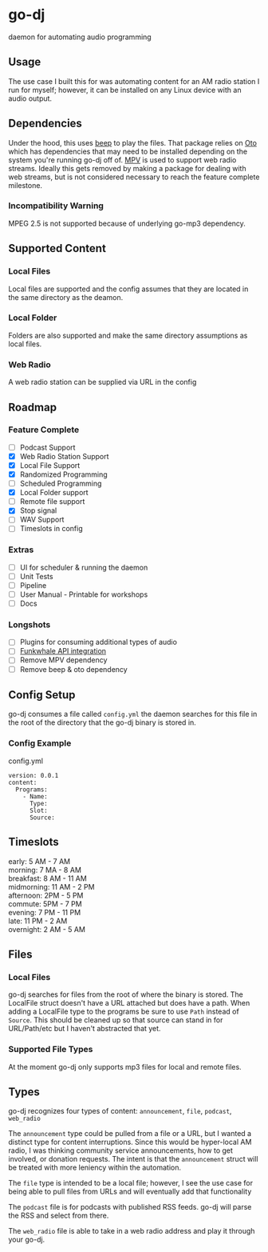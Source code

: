 # go-dj
daemon for automating audio programming 

## Usage
The use case I built this for was automating content for an AM radio station I run for myself; however, it can be installed on any Linux device with an audio output.

## Dependencies
Under the hood, this uses [beep](https://github.com/faiface/beep) to play the files. That package relies on [Oto](https://github.com/hajimehoshi/oto)
which has dependencies that may need to be installed depending on the system you're running go-dj off of.
[MPV](mpv.io) is used to support web radio streams. Ideally this gets removed by making a package for dealing with web streams, but is not considered necessary to reach the feature complete milestone. 

### Incompatibility Warning
MPEG 2.5 is not supported because of underlying go-mp3 dependency.


## Supported Content

### Local Files
Local files are supported and the config assumes that they are located in the same directory as the deamon.

### Local Folder
Folders are also supported and make the same directory assumptions as local files.

### Web Radio 
A web radio station can be supplied via URL in the config

## Roadmap
### Feature Complete
- [ ] Podcast Support
- [x] Web Radio Station Support
- [x] Local File Support
- [x] Randomized Programming
- [ ] Scheduled Programming
- [x] Local Folder support
- [ ] Remote file support
- [x] Stop signal
- [ ] WAV Support
- [ ] Timeslots in config

### Extras
- [ ] UI for scheduler & running the daemon
- [ ] Unit Tests
- [ ] Pipeline 
- [ ] User Manual - Printable for workshops
- [ ] Docs

### Longshots
- [ ] Plugins for consuming additional types of audio 
- [ ] [Funkwhale API integration](https://docs.funkwhale.audio/api.html)
- [ ] Remove MPV dependency
- [ ] Remove beep & oto dependency

## Config Setup

go-dj consumes a file called `config.yml` the daemon searches for this file in the root of the directory
that the go-dj binary is stored in.

### Config Example

config.yml
```
version: 0.0.1
content:
  Programs:
    - Name:
      Type:
      Slot:
      Source:
```


## Timeslots
early: 5 AM - 7 AM  
morning: 7 MA - 8 AM  
breakfast: 8 AM - 11 AM  
midmorning: 11 AM - 2 PM  
afternoon: 2PM - 5 PM  
commute: 5PM - 7 PM  
evening: 7 PM - 11 PM  
late: 11 PM - 2 AM  
overnight: 2 AM - 5 AM  

## Files

### Local Files
go-dj searches for files from the root of where the binary is stored. The LocalFile struct doesn't have a URL attached
but does have a path. When adding a LocalFile type to the programs be sure to use `Path` instead of `Source`. This should
be cleaned up so that source can stand in for URL/Path/etc but I haven't abstracted that yet.

### Supported File Types
At the moment go-dj only supports mp3 files for local and remote files.

## Types

go-dj recognizes four types of content: `announcement`, `file`, `podcast`, `web_radio`

The `announcement` type could be pulled from a file or a URL, but I wanted a distinct type for content interruptions.
Since this would be hyper-local AM radio, I was thinking community service announcements, how to get involved, or donation requests.
The intent is that the `announcement` struct will be treated with more leniency within the automation.

The `file` type is intended to be a local file; however, I see the use case for being able to pull files from URLs and will
eventually add that functionality

The `podcast` file is for podcasts with published RSS feeds. go-dj will parse the RSS and select from there.

The `web_radio` file is able to take in a web radio address and play it through your go-dj.
